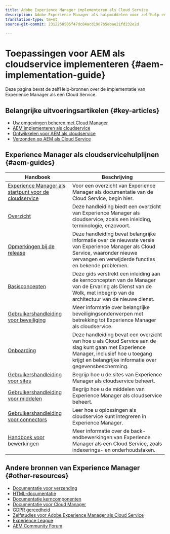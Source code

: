 ```yaml
---
title: Adobe Experience Manager implementeren als Cloud Service
description: Adobe Experience Manager als hulpmiddelen voor zelfhulp en documentatiekoppelingen voor de implementatie van Cloud Service
translation-type: tm+mt
source-git-commit: 2312250505f47dc84acd1987b5ebae21fd232e2d

---
```



# Toepassingen voor AEM als cloudservice implementeren {#aem-implementation-guide}

Deze pagina bevat de zelfHelp-bronnen over de implementatie van Experience Manager als een Cloud Service.

## Belangrijke uitvoeringsartikelen {#key-articles}

* [Uw omgevingen beheren met Cloud Manager](cloud-manager/manage-environments.md)
* [AEM implementeren als cloudservice](deploying/overview.md)
* [Ontwikkelen voor AEM als cloudservice](developing/introduction/development-guidelines.md)
* [Verzonden op AEM als Cloud Service](dispatcher/overview.md)

## Experience Manager als cloudservicehulplijnen {#aem-guides}

| Handboek | Beschrijving |
|---|---|
| [Experience Manager als startpunt voor de cloudservice](/help/landing/home.md) | Voor een overzicht van Experience Manager als documentatie van de Cloud Service, begin hier. |
| [Overzicht](/help/overview/home.md) | Deze handleiding biedt een overzicht van Experience Manager als cloudservice, zoals een inleiding, terminologie, enzovoort. |
| [Opmerkingen bij de release](/help/release-notes/home.md) | Deze handleiding bevat belangrijke informatie over de nieuwste versie van Experience Manager als Cloud Service, waaronder nieuwe vervangen en verwijderde functies en bekende problemen. |
| [Basisconcepten](/help/core-concepts/home.md) | Deze gids verstrekt een inleiding aan de kernconcepten van de Manager van de Ervaring als Dienst van de Wolk, met inbegrip van de architectuur van de nieuwe dienst. |
| [Gebruikershandleiding voor beveiliging](/help/security/home.md) | Meer informatie over belangrijke beveiligingsonderwerpen met betrekking tot Experience Manager als cloudservice. |
| [Onboarding](/help/onboarding/home.md) | Deze handleiding bevat een overzicht van hoe u als Cloud Service aan de slag kunt gaan met Experience Manager, inclusief hoe u toegang krijgt en belangrijke informatie over gegevensbescherming. |
| [Gebruikershandleiding voor sites](/help/sites-cloud/home.md) | Begrijp hoe u de sites van Experience Manager als cloudservice beheert. |
| [Gebruikershandleiding voor middelen](/help/assets/home.md) | Begrijp hoe u de middelen van Experience Manager als cloudservice beheert. |
| [Gebruikershandleiding voor connectors](/help/connectors/home.md) | Leer hoe u oplossingen als cloudservice kunt integreren in Experience Manager. |
| [Handboek voor bewerkingen](/help/operations/home.md) | Meer informatie over de back-endbewerkingen van Experience Manager als een Cloud Service, zoals indexerings- en onderhoudstaken. |

## Andere bronnen van Experience Manager {#other-resources}

* [Documentatie voor verzending](/help/implementing/dispatcher/overview.md)
* [HTML-documentatie](https://docs.adobe.com/content/help/en/experience-manager-htl/using/overview.html)
* [Documentatie kerncomponenten](https://docs.adobe.com/content/help/en/experience-manager-core-components/using/introduction.html)
* [Documentatie voor Cloud Manager](https://docs.adobe.com/content/help/en/experience-manager-cloud-manager/using/introduction-to-cloud-manager.html)
* [GDPR gereedheid](/help/onboarding/data-privacy-and-protection-readiness/aem-readiness.md)
* [Zelfstudies voor Adobe Experience Manager als Cloud Service](https://docs.adobe.com/content/help/en/experience-manager-learn/cloud-service/overview.html)
* [Experience League](https://guided.adobe.com/?promoid=K42KVXHD&mv=other#solutions/experience-manager)
* [AEM Community Forum](https://forums.adobe.com/community/experience-cloud/marketing-cloud/experience-manager)